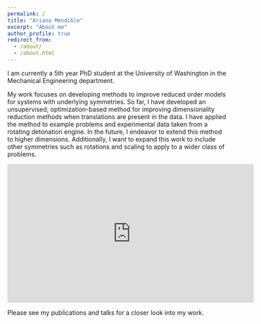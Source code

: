 ```yaml
---
permalink: /
title: "Ariana Mendible"
excerpt: "About me"
author_profile: true
redirect_from: 
  - /about/
  - /about.html
---
```


I am currently a 5th year PhD student at the University of Washington in the Mechanical Engineering department. 

My work focuses on developing methods to improve reduced order models for systems with underlying symmetries. So far, I have developed an unsupervised, optimization-based method for improving dimensionality reduction methods when translations are present in the data. I have applied the method to example problems and experimental data taken from a rotating detonation engine. In the future, I endeavor to extend this method to higher dimensions. Additionally, I want to expand this work to include other symmetries such as rotations and scaling to apply to a wider class of problems. 

<iframe width="560" height="315" src="https://www.youtube.com/embed/bfeT_4k61N0" frameborder="0" allow="accelerometer; autoplay; clipboard-write; encrypted-media; gyroscope; picture-in-picture" allowfullscreen></iframe>

Please see my publications and talks for a closer look into my work. 
